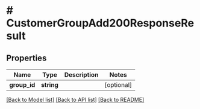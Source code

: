 # # CustomerGroupAdd200ResponseResult

## Properties

Name | Type | Description | Notes
------------ | ------------- | ------------- | -------------
**group_id** | **string** |  | [optional]

[[Back to Model list]](../../README.md#models) [[Back to API list]](../../README.md#endpoints) [[Back to README]](../../README.md)
